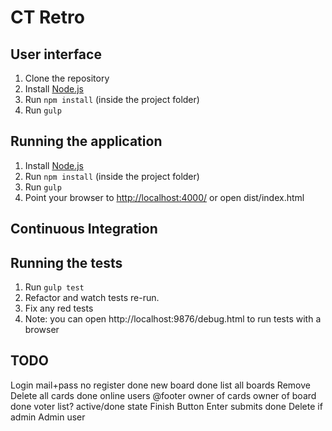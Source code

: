 # CT Retro

## User interface

1. Clone the repository
2. Install [Node.js](https://nodejs.org/en/)
3. Run ```npm install``` (inside the project folder)
4. Run ```gulp```

## Running the application

1. Install [Node.js](https://nodejs.org/en/)
2. Run ```npm install``` (inside the project folder)
3. Run ```gulp```
4. Point your browser to [http://localhost:4000/](http://localhost:4000/) or open dist/index.html

## Continuous Integration
## Running the tests

1. Run ```gulp test```
2. Refactor and watch tests re-run.
3. Fix any red tests
4. Note: you can open http://localhost:9876/debug.html to run tests with a browser


## TODO
Login mail+pass no register             done
new board                               done
list all boards
Remove Delete all cards                 done
online users @footer
owner of cards
owner of board                          done
voter list?
active/done state Finish Button
Enter submits                           done
Delete if admin
Admin user
